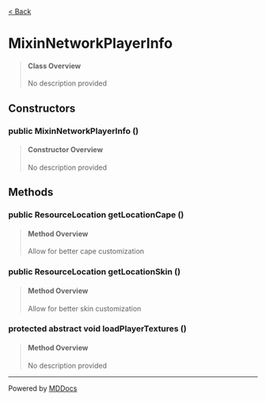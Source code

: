 [< Back](../README.md)
# MixinNetworkPlayerInfo #
>#### Class Overview ####
>No description provided
## Constructors ##
### public MixinNetworkPlayerInfo () ###
>#### Constructor Overview ####
>No description provided
>
## Methods ##
### public ResourceLocation getLocationCape () ###
>#### Method Overview ####
>Allow for better cape customization
>
### public ResourceLocation getLocationSkin () ###
>#### Method Overview ####
>Allow for better skin customization
>
### protected abstract void loadPlayerTextures () ###
>#### Method Overview ####
>No description provided
>

---
Powered by [MDDocs](https://github.com/VRCube/MDDocs)